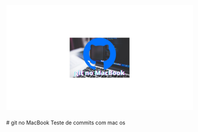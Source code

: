<h1 align="center">
  <img alt="NextLevelWeek" title="#NextLevelWeek" src="Macbook.jpg" />
</h1>
# git no MacBook
Teste de commits com mac os
